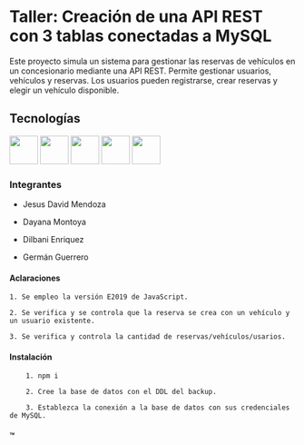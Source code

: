   
  

#  Taller: Creación de una API REST con 3 tablas conectadas a MySQL

Este proyecto simula un sistema para gestionar las reservas de vehículos en un concesionario mediante una API REST.  Permite gestionar usuarios, vehículos y reservas. Los usuarios pueden registrarse, crear reservas y elegir un vehículo disponible.

## Tecnologías 
 
<p align="left">
<img  height ="50" src="https://img.shields.io/badge/TypeScript-blue?logo=typescript&logoColor=white" />
<img  height = "50" src  ="https://img.shields.io/badge/MySQL2-MySQL?logo=mysql&logoColor=white&labelColor=black&color=white
" />
<img height ="50" src ="https://img.shields.io/badge/Express-Express?logo=express&logoColor=white&logoSize=height%3D50&labelColor=black&color=white
"/>
<img height ="50" src="https://img.shields.io/badge/npm-red?logo=npm&logoColor=white" />
<img height= "50" src = "https://img.shields.io/badge/Node.js-339933?style=for-the-badge&logo=nodedotjs&logoColor=white" />

</p>

### Integrantes

- Jesus David Mendoza

- Dayana Montoya

- Dilbani Enriquez

- Germán  Guerrero 
  

#### Aclaraciones
```
1. Se empleo la versión E2019 de JavaScript.
```
```
2. Se verifica y se controla que la reserva se crea con un vehículo y un usuario existente. 
```
```
3. Se verifica y controla la cantidad de reservas/vehículos/usarios.
```

#### Instalación
```
	1. npm i 
```
```
	2. Cree la base de datos con el DDL del backup. 
```
```
	3. Establezca la conexión a la base de datos con sus credenciales de MySQL.
```


#### ™ 